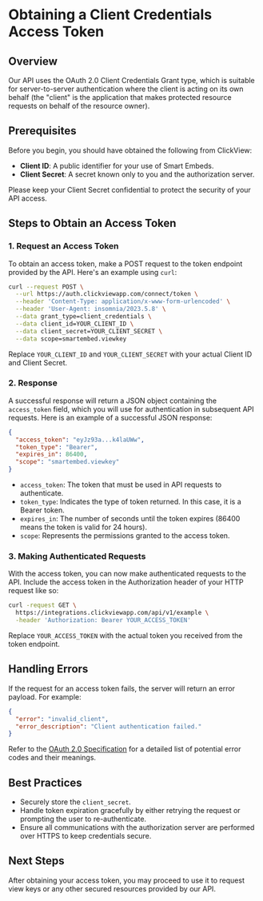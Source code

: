 # Obtaining a Client Credentials Access Token

## Overview
Our API uses the OAuth 2.0 Client Credentials Grant type, which is suitable for server-to-server authentication where the client is acting on its own behalf (the "client" is the application that makes protected resource requests on behalf of the resource owner).

## Prerequisites
Before you begin, you should have obtained the following from ClickView:
- **Client ID**: A public identifier for your use of Smart Embeds.
- **Client Secret**: A secret known only to you and the authorization server.

Please keep your Client Secret confidential to protect the security of your API access.

## Steps to Obtain an Access Token

### 1. Request an Access Token
To obtain an access token, make a POST request to the token endpoint provided by the API. Here's an example using `curl`:

```sh
curl --request POST \
  --url https://auth.clickviewapp.com/connect/token \
  --header 'Content-Type: application/x-www-form-urlencoded' \
  --header 'User-Agent: insomnia/2023.5.8' \
  --data grant_type=client_credentials \
  --data client_id=YOUR_CLIENT_ID \
  --data client_secret=YOUR_CLIENT_SECRET \
  --data scope=smartembed.viewkey
```

Replace `YOUR_CLIENT_ID` and `YOUR_CLIENT_SECRET` with your actual Client ID and Client Secret.

### 2. Response
A successful response will return a JSON object containing the `access_token` field, which you will use for authentication in subsequent API requests. Here is an example of a successful JSON response:

```json
{
  "access_token": "eyJz93a...k4laUWw",
  "token_type": "Bearer",
  "expires_in": 86400,
  "scope": "smartembed.viewkey"
}
```

- `access_token`: The token that must be used in API requests to authenticate.
- `token_type`: Indicates the type of token returned. In this case, it is a Bearer token.
- `expires_in`: The number of seconds until the token expires (86400 means the token is valid for 24 hours).
- `scope`: Represents the permissions granted to the access token.

### 3. Making Authenticated Requests
With the access token, you can now make authenticated requests to the API. Include the access token in the Authorization header of your HTTP request like so:

```sh
curl -request GET \
  https://integrations.clickviewapp.com/api/v1/example \
  -header 'Authorization: Bearer YOUR_ACCESS_TOKEN'
```

Replace `YOUR_ACCESS_TOKEN` with the actual token you received from the token endpoint.

## Handling Errors
If the request for an access token fails, the server will return an error payload. For example:

```json
{
  "error": "invalid_client",
  "error_description": "Client authentication failed."
}
```

Refer to the [OAuth 2.0 Specification](https://tools.ietf.org/html/rfc6749#section-5.2) for a detailed list of potential error codes and their meanings.

## Best Practices
- Securely store the `client_secret`.
- Handle token expiration gracefully by either retrying the request or prompting the user to re-authenticate.
- Ensure all communications with the authorization server are performed over HTTPS to keep credentials secure.

## Next Steps
After obtaining your access token, you may proceed to use it to request view keys or any other secured resources provided by our API.